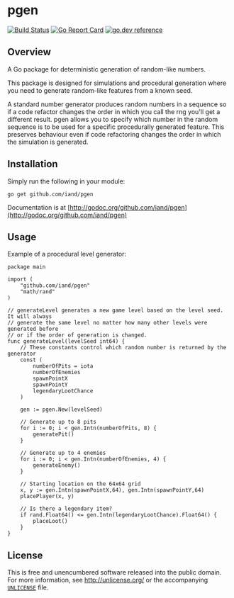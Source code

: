 # pgen

[![Build Status](https://travis-ci.org/iand/pgen.svg?branch=master)](https://travis-ci.org/iand/pgen)
[![Go Report Card](https://goreportcard.com/badge/github.com/iand/pgen)](https://goreportcard.com/report/github.com/iand/pgen)
[![go.dev reference](https://img.shields.io/badge/go.dev-reference-007d9c?logo=go&logoColor=white)](https://pkg.go.dev/github.com/iand/pgen)

## Overview

A Go package for deterministic generation of random-like numbers.

This package is designed for simulations and procedural generation where you need to generate random-like features from a known seed. 

A standard number generator produces random numbers in a sequence so if a code refactor changes the
order in which you call the rng you'll get a different result. pgen allows you to specify which
number in the random sequence is to be used for a specific procedurally generated feature. This
preserves behaviour even if code refactoring changes the order in which the simulation is generated.

## Installation

Simply run the following in your module:

    go get github.com/iand/pgen

Documentation is at [http://godoc.org/github.com/iand/pgen](http://godoc.org/github.com/iand/pgen)


## Usage

Example of a procedural level generator:

    package main

    import (
        "github.com/iand/pgen"
        "math/rand"
    )

    // generateLevel generates a new game level based on the level seed. It will always
    // generate the same level no matter how many other levels were generated before
    // or if the order of generation is changed.
    func generateLevel(levelSeed int64) {
        // These constants control which random number is returned by the generator
        const (
            numberOfPits = iota
            numberOfEnemies
            spawnPointX
            spawnPointY
            legendaryLootChance
        )
        
        gen := pgen.New(levelSeed)

        // Generate up to 8 pits
        for i := 0; i < gen.Intn(numberOfPits, 8) {
            generatePit()
        }

        // Generate up to 4 enemies
        for i := 0; i < gen.Intn(numberOfEnemies, 4) {
            generateEnemy()
        }

        // Starting location on the 64x64 grid
        x, y := gen.Intn(spawnPointX,64), gen.Intn(spawnPointY,64)
        placePlayer(x, y)

        // Is there a legendary item?
        if rand.Float64() <= gen.Intn(legendaryLootChance).Float64() {
            placeLoot()
        }
    }       


## License

This is free and unencumbered software released into the public domain. For more
information, see <http://unlicense.org/> or the accompanying [`UNLICENSE`](UNLICENSE) file.
